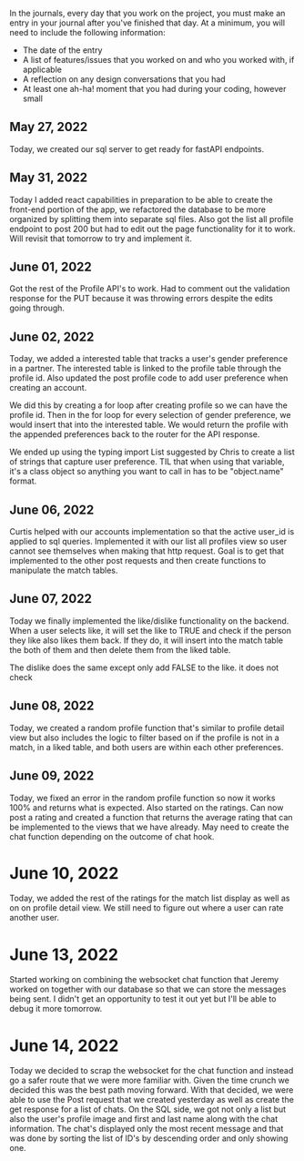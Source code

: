 In the journals, every day that you work on the project, you must make an entry in your journal after you've finished that day. At a minimum, you will need to include the following information:

- The date of the entry
- A list of features/issues that you worked on and who you worked with, if applicable
- A reflection on any design conversations that you had
- At least one ah-ha! moment that you had during your coding, however small

## May 27, 2022
Today, we created our sql server to get ready for fastAPI endpoints.

## May 31, 2022
Today I added react capabilities in preparation to be able to create the front-end portion of the app, we refactored the database to be more organized by splitting them into separate sql files. Also got the list all profile endpoint to post 200 but had to edit out the page functionality for it to work. Will revisit that tomorrow to try and implement it.

## June 01, 2022
Got the rest of the Profile API's to work. Had to comment out the validation response for the PUT because it was throwing errors despite the edits going through. 

## June 02, 2022
Today, we added a interested table that tracks a user's gender preference in a partner. The interested table is linked to the profile table through the profile id. Also updated the post profile code to add user preference when creating an account. 

We did this by creating a for loop after creating profile so we can have the profile id. Then in the for loop for every selection of gender preference, we would insert that into the interested table. We would return the profile with the appended preferences back to the router for the API response.

We ended up using the typing import List suggested by Chris to create a list of strings that capture user preference. TIL that when using that variable, it's a class object so anything you want to call in has to be "object.name" format.

## June 06, 2022
Curtis helped with our accounts implementation so that the active user_id is applied to sql queries. Implemented it with our list all profiles view so user cannot see themselves when making that http request. Goal is to get that implemented to the other post requests and then create functions to manipulate the match tables.

## June 07, 2022
Today we finally implemented the like/dislike functionality on the backend. When a user selects like, it will set the like to TRUE and check if the person they like also likes them back. If they do, it will insert into the match table the both of them and then delete them from the liked table.

The dislike does the same except only add FALSE to the like. it does not check

## June 08, 2022
Today, we created a random profile function that's similar to profile detail view but also includes the logic to filter based on if the profile is not in a match, in a liked table, and both users are within each other preferences. 

## June 09, 2022
Today, we fixed an error in the random profile function so now it works 100% and returns what is expected. Also started on the ratings. Can now post a rating and created a function that returns the average rating that can be implemented to the views that we have already. May need to create the chat function depending on the outcome of chat hook.

# June 10, 2022
Today, we added the rest of the ratings for the match list display as well as on on profile detail view. We still need to figure out where a user can rate another user.

# June 13, 2022
Started working on combining the websocket chat function that Jeremy worked on together with our database so that we can store the messages being sent. I didn't get an opportunity to test it out yet but I'll be able to debug it more tomorrow.

# June 14, 2022
Today we decided to scrap the websocket for the chat function and instead go a safer route that we were more familiar with. Given the time crunch we decided this was the best path moving forward. With that decided, we were able to use the Post request that we created yesterday as well as create the get response for a list of chats. On the SQL side, we got not only a list but also the user's profile image and first and last name along with the chat information. The chat's displayed only the most recent message and that was done by sorting the list of ID's by descending order and only showing one.
